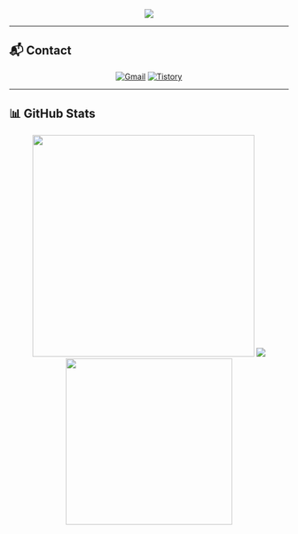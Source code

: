 <div align="center">
  <img src="https://capsule-render.vercel.app/api?type=waving&color=0:FBEEC1,100:C5A880&height=200&section=header&text=MoonWhistle&fontSize=40&fontAlign=50&fontColor=2F2F2F" />
</div>

---

## 📬 Contact

<div align="center">

  [![Gmail](https://img.shields.io/badge/Gmail-D14836?style=for-the-badge&logo=gmail&logoColor=white)](mailto:sanghuigg@gmail.com)
  [![Tistory](https://img.shields.io/badge/Tistory-000000?style=for-the-badge&logo=blogger&logoColor=white)](https://sanghu-i.tistory.com/)

</div>

---

## 📊 GitHub Stats

<div align="center">
 
  <img src="https://github-readme-stats.vercel.app/api?username=moonwhistle&show_icons=true&theme=github_dark&rank_icon=github&locale=en" width="400px" />
  <img src="https://github-profile-summary-cards.vercel.app/api/cards/profile-score?username=moonwhistle&theme=github_dark" />

  <img src="https://github-readme-stats.vercel.app/api/top-langs/?username=moonwhistle&layout=compact&theme=github_dark" width="300px" />
  
</div>
